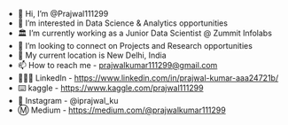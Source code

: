 - 👋 Hi, I’m @Prajwal111299
- 👀 I’m interested in Data Science & Analytics opportunities
- 🏛️ I’m currently working as a Junior Data Scientist @ Zummit Infolabs
- 💞️ I’m looking to connect on Projects and Research opportunities
- 🌆 My current location is New Delhi, India
- 📫 How to reach me - prajwalkumar111299@gmail.com
- 👨🏽‍💻 LinkedIn - https://www.linkedin.com/in/prajwal-kumar-aaa24721b/
- ⌨️ kaggle - https://www.kaggle.com/prajwal111299
- 📸 Instagram - @iprajwal_ku
- Ⓜ️ Medium - https://medium.com/@prajwalkumar111299
<!---
Prajwal111299/Prajwal111299 is a ✨ special ✨ repository because its `README.md` (this file) appears on your GitHub profile.
You can click the Preview link to take a look at your changes.
--->
